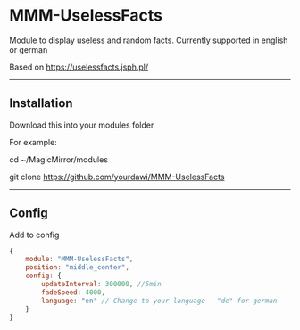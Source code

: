 # MMM-UselessFacts

Module to display useless and random facts.
Currently supported in english or german

Based on https://uselessfacts.jsph.pl/

------------

## Installation

Download this into your modules folder

For example:

cd ~/MagicMirror/modules

git clone https://github.com/yourdawi/MMM-UselessFacts

------------

## Config

Add to config

```javascript
{
    module: "MMM-UselessFacts",
    position: "middle_center",
    config: {
        updateInterval: 300000, //5min
        fadeSpeed: 4000,
        language: "en" // Change to your language - "de" for german
    }
}
```
